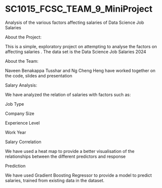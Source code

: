 # SC1015_FCSC_TEAM_9_MiniProject

Analysis of the various factors affecting salaries of Data Science Job Salaries


About the Project:

This is a simple, exploratory project on attempting to analyse the factors on affecting salaries . The data set is the Data Science Job Salaries 2024 


About the Team:

Naveen Benakappa Tusshar and Ng Cheng Heng have worked together on the code, slides and presentation


Salary Analysis:

We have analyzed the relation of salaries with factors such as:

Job Type

Company Size

Experience Level

Work Year


Salary Correlation

We have used a heat map to provide a better visualisation of the relationships between the different predictors and response


Prediction

We have used Gradient Boosting Regressor to provide a model to predict salaries, trained from existing data in the dataset.
